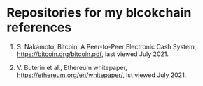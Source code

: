 # Repositories for my blcokchain references

1. S. Nakamoto, Bitcoin: A Peer-to-Peer Electronic Cash System, https://bitcoin.org/bitcoin.pdf, last viewed July 2021.

2. V. Buterin et al., Ethereum whitepaper, https://ethereum.org/en/whitepaper/, lst viewed July 2021.
